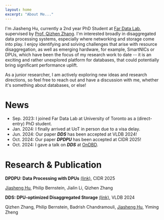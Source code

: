```yaml
---
layout: home
excerpt: "About Me..."
---
```


<!-- This project is meant to help students and researchers across University of Rochester create their
  own hosted academic website for free with GitHub. 

## About this Site

This project is a slight customization based off of some great work by 
  [NC State University Libraries](https://www.lib.ncsu.edu/).
  The original project, called [`jekyll academic`](https://ncsu-libraries.github.io/jekyll-academic-docs/)
  has its own [github repository](https://github.com/NCSU-Libraries/jekyll-academic)
  and [workshop documentation](https://ncsu-libraries.github.io/jekyll-academic-docs/workshop/). 


## Creating Your Own

To see a step-by-step guide to build your own site, go to the [RESEARCH](/research) section. 
  There you'll find a basic [guide](/blog/getting-started) that will help you
  create your new site. -->

I'm Jiasheng Hu, currently a 2nd year PhD Student at [Far Data Lab](https://fardatalab.org), supervised by [Prof. Qizhen Zhang](https://qizhenzhang.me). I'm interested broadly in disaggregated data processing systems, especially where networking and storage come into play. I enjoy identifying and solving challenges that arise with resource disaggregation, as well as emerging hardware, for example, SmartNICs or DPUs, which have been the focus of my research work to date -- it is an exciting and rather unexplored platform for databases, that could potentially bring significant performance uplift.

As a junior researcher, I am actively exploring new ideas and research directions, so feel free to reach out and have a discussion with me, whether it's something about databases, or else!


# News

- Sep. 2023: I joined Far Data Lab at University of Toronto as a (direct-entry) PhD student.
- Jan. 2024: I finally arrived at UoT in person due to a visa delay.
- Jun. 2024: Our paper ***DDS*** has been accepted at VLDB 2024!
- Oct. 2024: Our paper ***DPDPU*** has been accepted at CIDR 2025!
- Oct. 2024: I gave a talk on ***DDS*** at [OnDBD](https://ondbd.ca/).


# Research & Publication
<!-- Include subpage research.md -->
<!--  include_relative research.md %} -->
**DPDPU: Data Processing with DPUs** [(link)](https://arxiv.org/pdf/2407.13658), CIDR 2025

<u>Jiasheng Hu</u>, Philip Bernstein, Jialin Li, Qizhen Zhang


**DDS: DPU-optimized Disaggregated Storage** [(link)](https://arxiv.org/pdf/2407.13618), VLDB 2024

Qizhen Zhang, Philip Bernstein, Badrish Chandramouli, <u>Jiasheng Hu</u>, Yiming Zheng
